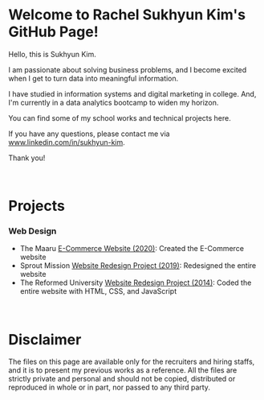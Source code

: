 # Welcome to Rachel Sukhyun Kim's GitHub Page! 

Hello, this is Sukhyun Kim. 

I am passionate about solving business problems, and I become excited when I get to turn data into meaningful information. 

I have studied in information systems and digital marketing in college. And, I'm currently in a data analytics bootcamp to widen my horizon. 

You can find some of my school works and technical projects here.

If you have any questions, please contact me via www.linkedin.com/in/sukhyun-kim.

Thank you! 

<p>&nbsp;</p>

# Projects
### Web Design
* The Maaru [E-Commerce Website (2020)](www.themaaru.com): Created the E-Commerce website
* Sprout Mission [Website Redesign Project (2019)](www.sproutmission.org): Redesigned the entire website
* The Reformed University [Website Redesign Project (2014)](http://rachelskim.net/ru_first_website_project): Coded the entire website with HTML, CSS, and JavaScript

<p>&nbsp;</p>

# Disclaimer
The files on this page are available only for the recruiters and hiring staffs, and it is to present my previous works as a reference. All the files are strictly private and personal and should not be copied, distributed or reproduced in whole or in part, nor passed to any third party. 
 

